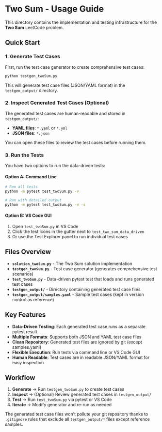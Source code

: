 # Two Sum - Usage Guide

This directory contains the implementation and testing infrastructure for the **Two Sum** LeetCode problem.

## Quick Start

### 1. Generate Test Cases

First, run the test case generator to create comprehensive test cases:

```bash
python testgen_twoSum.py
```

This will generate test case files (JSON/YAML format) in the `testgen_output/` directory.

### 2. Inspect Generated Test Cases (Optional)

The generated test cases are human-readable and stored in `testgen_output/`:
- **YAML files**: `*.yaml` or `*.yml` 
- **JSON files**: `*.json`

You can open these files to review the test cases before running them.

### 3. Run the Tests

You have two options to run the data-driven tests:

#### Option A: Command Line
```bash
# Run all tests
python -m pytest test_twoSum.py -v

# Run with detailed output
python -m pytest test_twoSum.py -v -s
```

#### Option B: VS Code GUI
1. Open `test_twoSum.py` in VS Code
2. Click the test icons in the gutter next to `test_two_sum_data_driven`
3. Or use the Test Explorer panel to run individual test cases

## Files Overview

- **`solution_twoSum.py`** - The Two Sum solution implementation
- **`testgen_twoSum.py`** - Test case generator (generates comprehensive test scenarios)  
- **`test_twoSum.py`** - Data-driven pytest test that loads and runs generated test cases
- **`testgen_output/`** - Directory containing generated test case files
- **`testgen_output/samples.yaml`** - Sample test cases (kept in version control as reference)

## Key Features

- **Data-Driven Testing**: Each generated test case runs as a separate pytest result
- **Multiple Formats**: Supports both JSON and YAML test case files
- **Clean Repository**: Generated test files are ignored by git (except samples.yaml)
- **Flexible Execution**: Run tests via command line or VS Code GUI
- **Human Readable**: Test cases are in readable JSON/YAML format for easy inspection

## Workflow

1. **Generate** → Run `testgen_twoSum.py` to create test cases
2. **Inspect** → (Optional) Review generated test cases in `testgen_output/`
3. **Test** → Run `test_twoSum.py` via pytest or VS Code
4. **Iterate** → Modify generator and re-run as needed

The generated test case files won't pollute your git repository thanks to `.gitignore` rules that exclude all `testgen_output/*` files except reference samples.